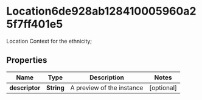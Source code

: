 

# Location6de928ab128410005960a25f7ff401e5

Location Context for the ethnicity;

## Properties

| Name | Type | Description | Notes |
|------------ | ------------- | ------------- | -------------|
|**descriptor** | **String** | A preview of the instance |  [optional] |



